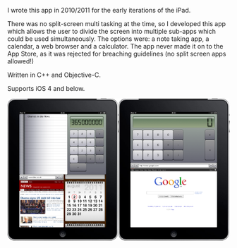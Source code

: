 <p>I wrote this app in 2010/2011 for the early iterations of the iPad.
<p>There was no split-screen multi tasking at the time, so I developed this app which allows the user to divide the screen into 
multiple sub-apps which could be used simultaneously. The options were: a note taking app, a calendar, a web browser and a calculator. 
The app never made it on to the App Store, as it was rejected for breaching guidelines (no split screen apps allowed!)
<p>Written in C++ and Objective-C.
<p>Supports iOS 4 and below.
  
  <img src="/images/screenshot01.png" width=50%/><img src="/images/screenshot02.png" width=50%/>
